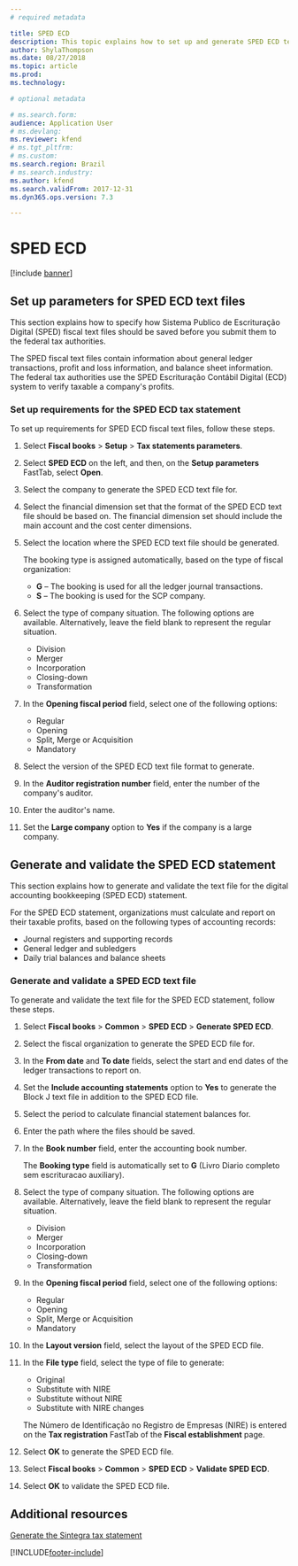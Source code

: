 ```yaml
---
# required metadata

title: SPED ECD
description: This topic explains how to set up and generate SPED ECD text files.
author: ShylaThompson
ms.date: 08/27/2018
ms.topic: article
ms.prod: 
ms.technology:

# optional metadata

# ms.search.form:  
audience: Application User
# ms.devlang: 
ms.reviewer: kfend
# ms.tgt_pltfrm: 
# ms.custom: 
ms.search.region: Brazil
# ms.search.industry: 
ms.author: kfend
ms.search.validFrom: 2017-12-31
ms.dyn365.ops.version: 7.3

---
```


# SPED ECD

[!include [banner](../includes/banner.md)]

## Set up parameters for SPED ECD text files

This section explains how to specify how Sistema Publico de Escrituração Digital (SPED) fiscal text files should be saved before you submit them to the federal tax authorities.

The SPED fiscal text files contain information about general ledger transactions, profit and loss information, and balance sheet information. The federal tax authorities use the SPED Escrituração Contábil Digital (ECD) system to verify taxable a company's profits. 

### Set up requirements for the SPED ECD tax statement

To set up requirements for SPED ECD fiscal text files, follow these steps.

1.  Select **Fiscal books** \> **Setup** \> **Tax statements parameters**.
2.  Select **SPED ECD** on the left, and then, on the **Setup parameters** FastTab, select **Open**.
3.  Select the company to generate the SPED ECD text file for.
4.  Select the financial dimension set that the format of the SPED ECD text file should be based on. The financial dimension set should include the main account and the cost center dimensions.
5.  Select the location where the SPED ECD text file should be generated.

    The booking type is assigned automatically, based on the type of fiscal organization:

    -  **G** – The booking is used for all the ledger journal transactions.
    -  **S** – The booking is used for the SCP company.

6.  Select the type of company situation. The following options are available. Alternatively, leave the field blank to represent the regular situation.

    -  Division
    -  Merger
    -  Incorporation
    -  Closing-down
    -  Transformation

7.  In the **Opening fiscal period** field, select one of the following options:

    -  Regular
    -  Opening
    -  Split, Merge or Acquisition
    -  Mandatory

8.  Select the version of the SPED ECD text file format to generate.
9.  In the **Auditor registration number** field, enter the number of the company's auditor.
10. Enter the auditor's name.
11. Set the **Large company** option to **Yes** if the company is a large company.

## Generate and validate the SPED ECD statement 

This section explains how to generate and validate the text file for the digital accounting bookkeeping (SPED ECD) statement.

For the SPED ECD statement, organizations must calculate and report on their taxable profits, based on the following types of accounting records:

- Journal registers and supporting records
- General ledger and subledgers
- Daily trial balances and balance sheets

### Generate and validate a SPED ECD text file

To generate and validate the text file for the SPED ECD statement, follow these steps.

1.  Select **Fiscal books** \> **Common** \> **SPED ECD** \> **Generate SPED ECD**.
2.  Select the fiscal organization to generate the SPED ECD file for.
3.  In the **From date** and **To date** fields, select the start and end dates of the ledger transactions to report on.
4.  Set the **Include accounting statements** option to **Yes** to generate the Block J text file in addition to the SPED ECD file.
5.  Select the period to calculate financial statement balances for.
6.  Enter the path where the files should be saved.
7.  In the **Book number** field, enter the accounting book number.

    The **Booking type** field is automatically set to **G** (Livro Diario completo sem escrituracao auxiliary).

8.  Select the type of company situation. The following options are available. Alternatively, leave the field blank to represent the regular situation.

    -  Division
    -  Merger
    -  Incorporation
    -  Closing-down
    -  Transformation

9.  In the **Opening fiscal period** field, select one of the following options:

    -  Regular
    -  Opening
    -  Split, Merge or Acquisition
    -  Mandatory

10. In the **Layout version** field, select the layout of the SPED ECD file.
11. In the **File type** field, select the type of file to generate:

    -  Original
    -  Substitute with NIRE
    -  Substitute without NIRE
    -  Substitute with NIRE changes

    The Número de Identificação no Registro de Empresas (NIRE) is entered on the **Tax registration** FastTab of the **Fiscal establishment** page.

12. Select **OK** to generate the SPED ECD file.
13. Select **Fiscal books** \> **Common** \> **SPED ECD** \> **Validate SPED ECD**.
14. Select **OK** to validate the SPED ECD file.

## Additional resources

[Generate the Sintegra tax statement](/dynamicsax-2012/appuser-itpro/bra-generate-the-sintegra-tax-statement)


[!INCLUDE[footer-include](../../includes/footer-banner.md)]
